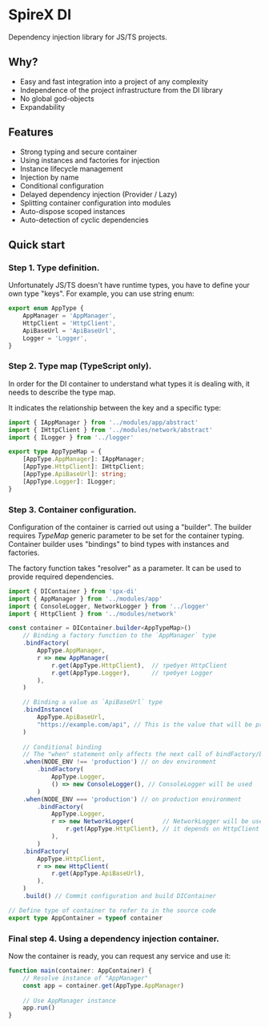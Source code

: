 # SpireX DI
Dependency injection library for JS/TS projects.

## Why?
- Easy and fast integration into a project of any complexity
- Independence of the project infrastructure from the DI library
- No global god-objects
- Expandability

## Features
- Strong typing and secure container
- Using instances and factories for injection
- Instance lifecycle management
- Injection by name
- Conditional configuration
- Delayed dependency injection (Provider / Lazy)
- Splitting container configuration into modules
- Auto-dispose scoped instances
- Auto-detection of cyclic dependencies

## Quick start

### Step 1. Type definition.
Unfortunately JS/TS doesn't have runtime types, you have to define your own type "keys".
For example, you can use string enum:

```ts
export enum AppType {
    AppManager = 'AppManager',
    HttpClient = 'HttpClient',
    ApiBaseUrl = 'ApiBaseUrl',
    Logger = 'Logger',
}
```

### Step 2. Type map (TypeScript only).
In order for the DI container to understand what types it is dealing with, 
it needs to describe the type map.

It indicates the relationship between the key and a specific type:

```ts
import { IAppManager } from '../modules/app/abstract'
import { IHttpClient } from '../modules/network/abstract'
import { ILogger } from '../logger'

export type AppTypeMap = {
    [AppType.AppManager]: IAppManager;
    [AppType.HttpClient]: IHttpClient;
    [AppType.ApiBaseUrl]: string;
    [AppType.Logger]: ILogger;
}
```

### Step 3. Container configuration.
Configuration of the container is carried out using a "builder".
The builder requires *TypeMap* generic parameter to be set for the container typing.
Container builder uses "bindings" to bind types with instances and factories.

The factory function takes "resolver" as a parameter.
It can be used to provide required dependencies.

```ts
import { DIContainer } from 'spx-di'
import { AppManager } from '../modules/app'
import { ConsoleLogger, NetworkLogger } from '../logger'
import { HttpClient } from '../modules/network'

const container = DIContainer.builder<AppTypeMap>()
    // Binding a factory function to the `AppManager` type
    .bindFactory(
        AppType.AppManager,
        r => new AppManager(
            r.get(AppType.HttpClient),  // требует HttpClient
            r.get(AppType.Logger),      // требует Logger
        ),
    )

    // Binding a value as `ApiBaseUrl` type
    .bindInstance(
        AppType.ApiBaseUrl,
        "https://example.com/api", // This is the value that will be provided
    )
    
    // Conditional binding
    // The "when" statement only affects the next call of bindFactory/bindInstance
    .when(NODE_ENV !== 'production') // on dev environment
        .bindFactory(
            AppType.Logger,
            () => new ConsoleLogger(), // ConsoleLogger will be used
        )
    .when(NODE_ENV === 'production') // on production environment
        .bindFactory(
            AppType.Logger,
            r => new NetworkLogger(        // NetworkLogger will be used
                r.get(AppType.HttpClient), // it depends on HttpClient
            ),
        )
    .bindFactory(
        AppType.HttpClient,
        r => new HttpClient(
            r.get(AppType.ApiBaseUrl),
        ),
    )
    .build() // Commit configuration and build DIContainer

// Define type of container to refer to in the source code
export type AppContainer = typeof container
```

### Final step 4. Using a dependency injection container.
Now the container is ready, you can request any service and use it:
```ts
function main(container: AppContainer) {
    // Resolve instance of "AppManager"
    const app = container.get(AppType.AppManager)
    
    // Use AppManager instance
    app.run()
}
```